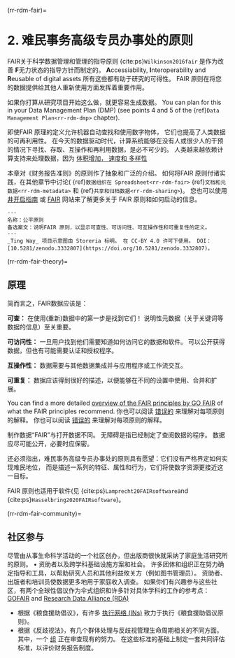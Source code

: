 (rr-rdm-fair)=
# 2. 难民事务高级专员办事处的原则

FAIR关于科学数据管理和管理的指导原则 {cite:ps}`Wilkinson2016fair` 是作为改善 **F**无力状态的指导方针而制定的。 **A**ccessiability, **I**nteroperability and **R**eusable of digital assets 所有这些都有助于研究的可得性。 FAIR 原则在将您的数据提供给其他人重新使用方面发挥着重要作用。

如果你打算从研究项目开始这么做，就更容易生成数据。 You can plan for this in your Data Management Plan (DMP) (see points 4 and 5 of the {ref}`Data Management Plan<rr-rdm-dmp>` chapter).

即使FAIR 原理的定义允许机器自动查找和使用数字物体， 它们也提高了人类数据的可再利用性。 在今天的数据驱动时代，计算系统能够在没有人或很少人的干预的情况下寻找、存取、互操作和再利用数据，是必不可少的。 人类越来越依赖计算支持来处理数据，因为 [体积增加， 速度和 多样性](https://www.zdnet.com/article/volume-velocity-and-variety-understanding-the-three-vs-of-big-data/)

本章对《财务报告准则》的原则作了抽象和广泛的介绍。 如何将FAIR 原则付诸实践，在其他章节中讨论( {ref}`数据组织在 Spreadsheet<rr-rdm-fair>` {ref}`文档和元数据<rr-rdm-metadata>` 和 {ref}`共享和归档数据<rr-rdm-sharing>`)。 您也可以使用 [井开启指南](https://f1000researchdata.s3.amazonaws.com/resources/FAIR_Open_GettingStarted.pdf) 或 [FAIR](https://howtofair.dk/) 网站来了解更多关于 FAIR 原则和如何启动的信息。

```{figure} ../../figures/fair-principles.jpg
---
名称：公平原则
备选案文：说明FAIR 原则，以显示可查性、可访问性、可互操作性和可重复性的定义。
---
_Ting Way_ 项目示意图由 Storeria 标明。 在 CC-BY 4.0 许可下使用。 DOI：[10.5281/zenodo.3332807](https://doi.org/10.5281/zenodo.3332807)。
```

(rr-rdm-fair-theory)=
## 原理

简而言之，FAIR数据应该是：

**可查：** 在使用(重新)数据中的第一步是找到它们！ 说明性元数据（关于关键词等数据的信息）至关重要。

**可访问性：** 一旦用户找到他们需要知道如何访问它的数据和软件。 可以公开获得数据，但也有可能需要认证和授权程序。

**互操作性：** 数据需要与其他数据集成并与应用程序或工作流交互。

**可重复：** 数据应该得到很好的描述，以便能够在不同的设置中使用、合并和扩展。

You can find a more detailed [overview of the FAIR principles by GO FAIR](https://www.go-fair.org/fair-principles) of what the FAIR principles recommend. 你也可以阅读 [错误的](https://doi.org/10.5281/zenodo.2248200) 来理解对每项原则的解释。 你也可以阅读 [错误的](https://doi.org/10.5281/zenodo.2248200) 来理解对每项原则的解释。

制作数据“FAIR”与打开数据不同。 无障碍是指已经制定了查阅数据的程序。 数据应尽可能公开，必要时应保密。

还必须指出，难民事务高级专员办事处的原则具有愿望：它们没有严格界定如何实现难民地位， 而是描述一系列的特征、属性和行为，它们将使数字资源更接近这一目标。

FAIR 原则也适用于软件(见 {cite:ps}`Lamprecht20FAIRsoftware`and {cite:ps}`Hasselbring2020FAIRsoftware`)。


(rr-rdm-fair-community)=
## 社区参与

尽管由从事生命科学活动的一个社区创办，但出版商很快就采纳了家庭生活研究所的原则。 • 资助者以及跨学科基础设施方案和社会。 许多团体和组织正在努力确定指导和工具，以帮助研究人员和其他利益攸关方（例如图书管理员）。 资助者、出版者和培训员使数据更多地用于家庭收入调查。 如果你们有兴趣参与这些社区，有两个全球性倡议作为伞式组织和许多针对具体学科的工作的参考点： [GOFAIR](https://www.go-fair.org) and [Research Data Alliance (RDA)](https://www.rd-alliance.org)
* 根据《粮食援助倡议》，有许多 [执行网络 (INs)](https://www.go-fair.org/implementation-networks) 致力于执行《粮食援助倡议原则》。
* 根据《反歧视法》，有几个群体处理与反歧视管理生命周期相关的不同方面。 其中，一个 [组](https://www.rd-alliance.org/groups/fair-data-maturity-model-wg) 正在审查现有的努力。 在这些标准的基础上制定一套共同评估标准，以评价财务报告制度。
